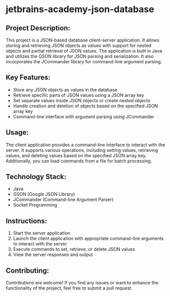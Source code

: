 # jetbrains-academy-json-database
Project Description:
-------------------
This project is a JSON-based database client-server application. It allows storing and retrieving JSON objects as values with support for nested objects and partial retrieval of JSON values. The application is built in Java and utilizes the GSON library for JSON parsing and serialization. It also incorporates the JCommander library for command-line argument parsing.

Key Features:
-------------
- Store any JSON objects as values in the database
- Retrieve specific parts of JSON values using a JSON array key
- Set separate values inside JSON objects or create nested objects
- Handle creation and deletion of objects based on the specified JSON array key
- Command-line interface with argument parsing using JCommander

Usage:
------
The client application provides a command-line interface to interact with the server. It supports various operations, including setting values, retrieving values, and deleting values based on the specified JSON array key. Additionally, you can load commands from a file for batch processing.

Technology Stack:
-----------------
- Java
- GSON (Google JSON Library)
- JCommander (Command-line Argument Parser)
- Socket Programming

Instructions:
-------------
1. Start the server application
2. Launch the client application with appropriate command-line arguments to interact with the server
3. Execute commands to set, retrieve, or delete JSON values
4. View the server responses and output

Contributing:
-------------
Contributions are welcome! If you find any issues or want to enhance the functionality of the project, feel free to submit a pull request.

